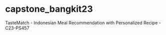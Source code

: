 # capstone_bangkit23
TasteMatch -  Indonesian Meal Recommendation with Personalized Recipe - C23-PS457
